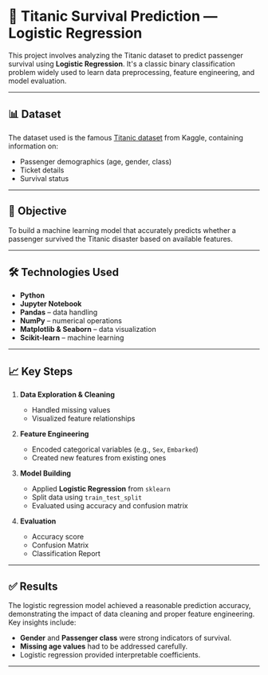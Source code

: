 # 🚢 Titanic Survival Prediction — Logistic Regression

This project involves analyzing the Titanic dataset to predict passenger survival using **Logistic Regression**. It's a classic binary classification problem widely used to learn data preprocessing, feature engineering, and model evaluation.

---

## 📊 Dataset

The dataset used is the famous [Titanic dataset](https://www.kaggle.com/competitions/titanic/data) from Kaggle, containing information on:

- Passenger demographics (age, gender, class)
- Ticket details
- Survival status

---

## 🧠 Objective

To build a machine learning model that accurately predicts whether a passenger survived the Titanic disaster based on available features.

---

## 🛠️ Technologies Used

- **Python**
- **Jupyter Notebook**
- **Pandas** – data handling
- **NumPy** – numerical operations
- **Matplotlib & Seaborn** – data visualization
- **Scikit-learn** – machine learning

---

## 📈 Key Steps

1. **Data Exploration & Cleaning**
   - Handled missing values
   - Visualized feature relationships

2. **Feature Engineering**
   - Encoded categorical variables (e.g., `Sex`, `Embarked`)
   - Created new features from existing ones

3. **Model Building**
   - Applied **Logistic Regression** from `sklearn`
   - Split data using `train_test_split`
   - Evaluated using accuracy and confusion matrix

4. **Evaluation**
   - Accuracy score
   - Confusion Matrix
   - Classification Report

---

## ✅ Results

The logistic regression model achieved a reasonable prediction accuracy, demonstrating the impact of data cleaning and proper feature engineering. Key insights include:

- **Gender** and **Passenger class** were strong indicators of survival.
- **Missing age values** had to be addressed carefully.
- Logistic regression provided interpretable coefficients.

---




